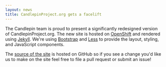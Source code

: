 ```yaml
---
layout: news
title: CandlepinProject.org gets a facelift
---
```

The Candlepin team is proud to present a significantly redesigned version
of CandlepinProject.org.  The new site is hosted on
[OpenShift](https://www.openshift.com/) and rendered using 
[Jekyll](http://jekyllrb.com).  We're using [Bootstrap](http://getbootstrap.com)
and [Less](http://lesscss.org) to provide the layout, styling, and JavaScript
components.

The [source of the site](https://github.com/candlepin/candlepinproject.org)
is hosted on GitHub so if you see a change you'd like us to make on the site
feel free to file a pull request or submit an issue!
